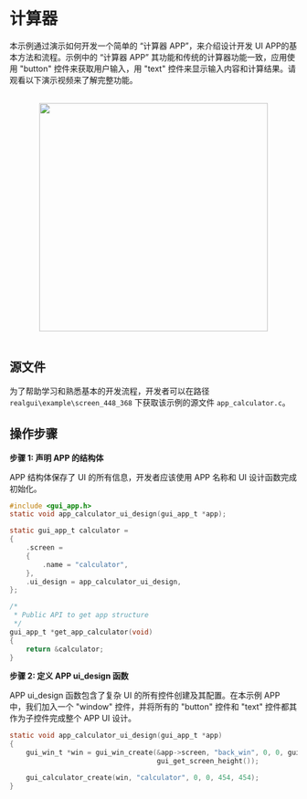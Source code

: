 #  计算器

本示例通过演示如何开发一个简单的 “计算器 APP”，来介绍设计开发 UI APP的基本方法和流程。示例中的 “计算器 APP” 其功能和传统的计算器功能一致，应用使用 "button" 控件来获取用户输入，用 "text" 控件来显示输入内容和计算结果。请观看以下演示视频来了解完整功能。

<br>
<div style="text-align: center"><img src="https://docs.realmcu.com/HoneyGUI/image/sample/Calculator/calculator.gif" width = "400" /></div>
<br>

## 源文件
为了帮助学习和熟悉基本的开发流程，开发者可以在路径 `realgui\example\screen_448_368` 下获取该示例的源文件 `app_calculator.c`。


## 操作步骤
__步骤 1:  声明 APP 的结构体__


APP 结构体保存了 UI 的所有信息，开发者应该使用 APP 名称和 UI 设计函数完成初始化。

```c
#include <gui_app.h>
static void app_calculator_ui_design(gui_app_t *app);

static gui_app_t calculator =
{
    .screen =
    {
        .name = "calculator",
    },
    .ui_design = app_calculator_ui_design,
};

/*
 * Public API to get app structure
 */
gui_app_t *get_app_calculator(void)
{
    return &calculator;
}
```
__步骤 2:  定义 APP ui_design 函数__

APP ui_design 函数包含了复杂 UI 的所有控件创建及其配置。在本示例 APP 中，我们加入一个 "window" 控件，并将所有的 "button" 控件和 "text" 控件都其作为子控件完成整个 APP UI 设计。

```c
static void app_calculator_ui_design(gui_app_t *app)
{
    gui_win_t *win = gui_win_create(&app->screen, "back_win", 0, 0, gui_get_screen_width(),
                                    gui_get_screen_height());

    gui_calculator_create(win, "calculator", 0, 0, 454, 454);
}
```

